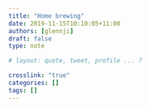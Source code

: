 ```yaml
---
title: "Home brewing"
date: 2019-11-15T10:10:05+11:00
authors: [glennji]
draft: false
type: note

# layout: quote, tweet, profile ... ?

crosslink: "true"
categories: []
tags: []
---
```


